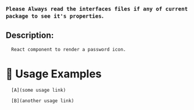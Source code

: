 ### `Please Always read the interfaces files if any of current package to see it's properties`.

## Description:

```sh
  React component to render a password icon.
```

# 🔨 Usage Examples

```typescript
  [A](some usage link)

  [B](another usage link)
```
